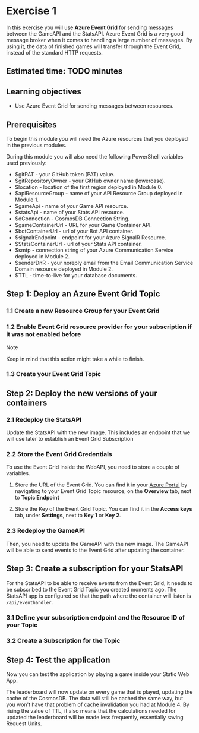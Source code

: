 # Exercise 1

In this exercise you will use **Azure Event Grid** for sending messages between the GameAPI and the StatsAPI. Azure Event Grid is a very good message broker when it comes to handling a large number of messages. By using it, the data of finished games will transfer through the Event Grid, instead of the standard HTTP requests.

## Estimated time: TODO minutes

## Learning objectives

- Use Azure Event Grid for sending messages between resources.

## Prerequisites

To begin this module you will need the Azure resources that you deployed in the previous modules.

During this module you will also need the following PowerShell variables used previously:

- $gitPAT - your GitHub token (PAT) value.
- $gitRepositoryOwner - your GitHub owner name (lowercase).
- $location - location of the first region deployed in Module 0.
- $apiResourceGroup  - name of your API Resource Group deployed in Module 1.
- $gameApi - name of your Game API resource.
- $statsApi - name of your Stats API resource.
- $dConnection - CosmosDB Connection String.
- $gameContainerUrl - URL for your Game Container API.
- $botContainerUrl - url of your Bot API container.
- $signalrEndpoint - endpoint for your Azure SignalR Resource.
- $StatsContainerUrl - url of your Stats API container.
- $smtp - connection string of your Azure Communication Service deployed in Module 2.
- $senderDnR - your noreply email from the Email Communication Service Domain resource deployed in Module 2.
- $TTL - time-to-live for your database documents.

## Step 1: Deploy an Azure Event Grid Topic

### 1.1 Create a new Resource Group for your Event Grid

### 1.2 Enable Event Grid resource provider for your subscription if it was not enabled before

> [!NOTE]
> Keep in mind that this action might take a while to finish.

### 1.3 Create your Event Grid Topic

## Step 2: Deploy the new versions of your containers

### 2.1 Redeploy the StatsAPI

Update the StatsAPI with the new image. This includes an endpoint that we will use later to establish an Event Grid Subscription

### 2.2 Store the Event Grid Credentials

To use the Event Grid inside the WebAPI, you need to store a couple of variables.

  1. Store the URL of the Event Grid. You can find it in your [Azure Portal](https://portal.azure.com/) by navigating to your Event Grid Topic resource, on the **Overview** tab, next to **Topic Endpoint**

  2. Store the Key of the Event Grid Topic. You can find it in the **Access keys** tab, under **Settings**, next to **Key 1** or **Key 2**.

### 2.3 Redeploy the GameAPI

Then, you need to update the GameAPI with the new image. The GameAPI will be able to send events to the Event Grid after updating the container.

## Step 3: Create a subscription for your StatsAPI

For the StatsAPI to be able to receive events from the Event Grid, it needs to be subscribed to the Event Grid Topic you created moments ago.
The StatsAPI app is configured so that the path where the container will listen is `/api/eventhandler`.

### 3.1 Define your subscription endpoint and the Resource ID of your Topic

### 3.2 Create a Subscription for the Topic

## Step 4: Test the application

Now you can test the application by playing a game inside your Static Web App.

The leaderboard will now update on every game that is played, updating the cache of the CosmosDB. The data will still be cached the same way, but you won't have that problem of cache invalidation you had at Module 4. By rising the value of TTL, it also means that the calculations needed for updated the leaderboard will be made less frequently, essentially saving Request Units.
